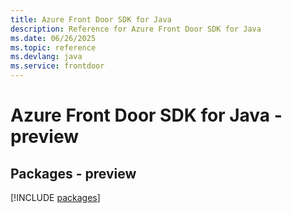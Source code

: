 ```yaml
---
title: Azure Front Door SDK for Java
description: Reference for Azure Front Door SDK for Java
ms.date: 06/26/2025
ms.topic: reference
ms.devlang: java
ms.service: frontdoor
---
```

# Azure Front Door SDK for Java - preview
## Packages - preview
[!INCLUDE [packages](front-door-index.md)]